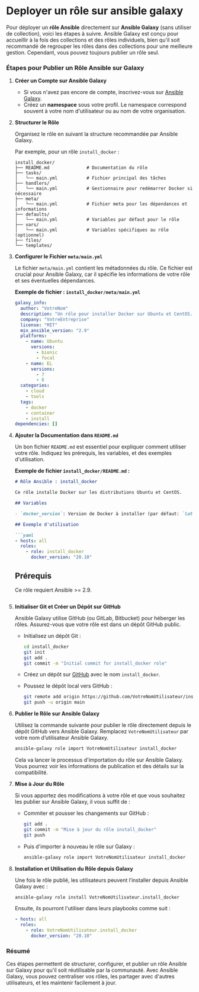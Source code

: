 # Deployer un rôle sur ansible galaxy

Pour déployer un **rôle Ansible** directement sur **Ansible Galaxy** (sans utiliser de collection), voici les étapes à suivre. Ansible Galaxy est conçu pour accueillir à la fois des collections et des rôles individuels, bien qu'il soit recommandé de regrouper les rôles dans des collections pour une meilleure gestion. Cependant, vous pouvez toujours publier un rôle seul.

### Étapes pour Publier un Rôle Ansible sur Galaxy

1. **Créer un Compte sur Ansible Galaxy**

   - Si vous n'avez pas encore de compte, inscrivez-vous sur [Ansible Galaxy](https://galaxy.ansible.com/).
   - Créez un **namespace** sous votre profil. Le namespace correspond souvent à votre nom d'utilisateur ou au nom de votre organisation.

2. **Structurer le Rôle**

   Organisez le rôle en suivant la structure recommandée par Ansible Galaxy.

   Par exemple, pour un rôle `install_docker` :

   ```
   install_docker/
   ├── README.md              # Documentation du rôle
   ├── tasks/
   │   └── main.yml           # Fichier principal des tâches
   ├── handlers/
   │   └── main.yml           # Gestionnaire pour redémarrer Docker si nécessaire
   ├── meta/
   │   └── main.yml           # Fichier meta pour les dépendances et informations
   ├── defaults/
   │   └── main.yml           # Variables par défaut pour le rôle
   ├── vars/
   │   └── main.yml           # Variables spécifiques au rôle (optionnel)
   ├── files/
   └── templates/
   ```

3. **Configurer le Fichier `meta/main.yml`**

   Le fichier `meta/main.yml` contient les métadonnées du rôle. Ce fichier est crucial pour Ansible Galaxy, car il spécifie les informations de votre rôle et ses éventuelles dépendances.

   **Exemple de fichier : `install_docker/meta/main.yml`**

   ```yaml
   galaxy_info:
     author: "VotreNom"
     description: "Un rôle pour installer Docker sur Ubuntu et CentOS."
     company: "VotreEntreprise"
     license: "MIT"
     min_ansible_version: "2.9"
     platforms:
       - name: Ubuntu
         versions:
           - bionic
           - focal
       - name: EL
         versions:
           - 7
           - 8
     categories:
       - cloud
       - tools
     tags:
       - docker
       - container
       - install
   dependencies: []
   ```

4. **Ajouter la Documentation dans `README.md`**

   Un bon fichier `README.md` est essentiel pour expliquer comment utiliser votre rôle. Indiquez les prérequis, les variables, et des exemples d'utilisation.

   **Exemple de fichier `install_docker/README.md` :**

   ```markdown
   # Rôle Ansible : install_docker

   Ce rôle installe Docker sur les distributions Ubuntu et CentOS.

   ## Variables

   - `docker_version`: Version de Docker à installer (par défaut: `latest`).

   ## Exemple d'utilisation

   ```yaml
   - hosts: all
     roles:
       - role: install_docker
         docker_version: "20.10"
   ```

   ## Prérequis

   Ce rôle requiert Ansible >= 2.9.
   ```

5. **Initialiser Git et Créer un Dépôt sur GitHub**

   Ansible Galaxy utilise GitHub (ou GitLab, Bitbucket) pour héberger les rôles. Assurez-vous que votre rôle est dans un dépôt GitHub public.

   - Initialisez un dépôt Git :

     ```bash
     cd install_docker
     git init
     git add .
     git commit -m "Initial commit for install_docker role"
     ```

   - Créez un dépôt sur [GitHub](https://github.com/) avec le nom `install_docker`.
   - Poussez le dépôt local vers GitHub :

     ```bash
     git remote add origin https://github.com/VotreNomUtilisateur/install_docker.git
     git push -u origin main
     ```

6. **Publier le Rôle sur Ansible Galaxy**

   Utilisez la commande suivante pour publier le rôle directement depuis le dépôt GitHub vers Ansible Galaxy. Remplacez `VotreNomUtilisateur` par votre nom d’utilisateur Ansible Galaxy.

   ```bash
   ansible-galaxy role import VotreNomUtilisateur install_docker
   ```

   Cela va lancer le processus d'importation du rôle sur Ansible Galaxy. Vous pourrez voir les informations de publication et des détails sur la compatibilité.

7. **Mise à Jour du Rôle**

   Si vous apportez des modifications à votre rôle et que vous souhaitez les publier sur Ansible Galaxy, il vous suffit de :

   - Commiter et pousser les changements sur GitHub :

     ```bash
     git add .
     git commit -m "Mise à jour du rôle install_docker"
     git push
     ```

   - Puis d'importer à nouveau le rôle sur Galaxy :

     ```bash
     ansible-galaxy role import VotreNomUtilisateur install_docker
     ```

8. **Installation et Utilisation du Rôle depuis Galaxy**

   Une fois le rôle publié, les utilisateurs peuvent l’installer depuis Ansible Galaxy avec :

   ```bash
   ansible-galaxy role install VotreNomUtilisateur.install_docker
   ```

   Ensuite, ils pourront l'utiliser dans leurs playbooks comme suit :

   ```yaml
   - hosts: all
     roles:
       - role: VotreNomUtilisateur.install_docker
         docker_version: "20.10"
   ```

### Résumé

Ces étapes permettent de structurer, configurer, et publier un rôle Ansible sur Galaxy pour qu'il soit réutilisable par la communauté. Avec Ansible Galaxy, vous pouvez centraliser vos rôles, les partager avec d'autres utilisateurs, et les maintenir facilement à jour.
